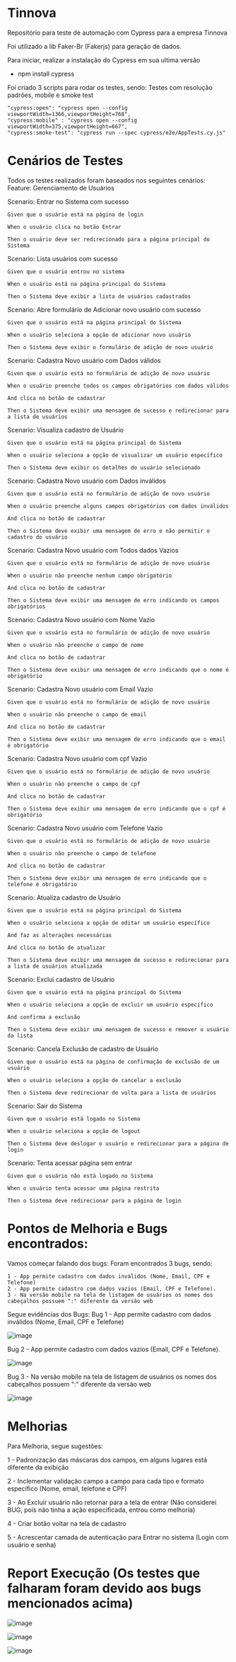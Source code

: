 # Tinnova
Repositório para teste de automação com Cypress para a empresa Tinnova

Foi utilizado a lib Faker-Br (Fakerjs) para geração de dados.

Para iniciar, realizar a instalação do Cypress em sua ultima versão

 - npm install cypress

Foi criado 3 scripts para rodar os testes, sendo:
Testes com resolução padrões, mobile e smoke test

    "cypress:open": "cypress open --config viewportWidth=1366,viewportHeight=768",
    "cypress:mobile" : "cypress open --config viewportWidth=375,viewportHeight=667",
    "cypress:smoke-test": "cypress run --spec cypress/e2e/AppTests.cy.js"
    
   
# Cenários de Testes

Todos os testes realizados foram baseados nos seguintes cenários:  
  Feature: Gerenciamento de Usuários

  Scenario: Entrar no Sistema com sucesso
  
    Given que o usuário está na página de login
    
    When o usuário clica no botão Entrar
    
    Then o usuário deve ser redirecionado para a página principal do Sistema
    

  Scenario: Lista usuários com sucesso
  
    Given que o usuário entrou no sistema
    
    When o usuário está na página principal do Sistema
    
    Then o Sistema deve exibir a lista de usuários cadastrados
    

  Scenario: Abre formulário de Adicionar novo usuário com sucesso
  
    Given que o usuário está na página principal do Sistema
    
    When o usuário seleciona a opção de adicionar novo usuário
    
    Then o Sistema deve exibir o formulário de adição de novo usuário
    

  Scenario: Cadastra Novo usuário com Dados válidos
  
    Given que o usuário está no formulário de adição de novo usuário
    
    When o usuário preenche todos os campos obrigatórios com dados válidos
    
    And clica no botão de cadastrar
    
    Then o Sistema deve exibir uma mensagem de sucesso e redirecionar para a lista de usuários
    

  Scenario: Visualiza cadastro de Usuário
  
    Given que o usuário está na página principal do Sistema
    
    When o usuário seleciona a opção de visualizar um usuário específico
    
    Then o Sistema deve exibir os detalhes do usuário selecionado
    

  Scenario: Cadastra Novo usuário com Dados inválidos
  
    Given que o usuário está no formulário de adição de novo usuário
    
    When o usuário preenche alguns campos obrigatórios com dados inválidos
    
    And clica no botão de cadastrar
    
    Then o Sistema deve exibir uma mensagem de erro e não permitir o cadastro do usuário
    

  Scenario: Cadastra Novo usuário com Todos dados Vazios
  
    Given que o usuário está no formulário de adição de novo usuário
    
    When o usuário não preenche nenhum campo obrigatório
    
    And clica no botão de cadastrar
    
    Then o Sistema deve exibir uma mensagem de erro indicando os campos obrigatórios
    

  Scenario: Cadastra Novo usuário com Nome Vazio
  
    Given que o usuário está no formulário de adição de novo usuário
    
    When o usuário não preenche o campo de nome
    
    And clica no botão de cadastrar
    
    Then o Sistema deve exibir uma mensagem de erro indicando que o nome é obrigatório
    

  Scenario: Cadastra Novo usuário com Email Vazio
  
    Given que o usuário está no formulário de adição de novo usuário
    
    When o usuário não preenche o campo de email
    
    And clica no botão de cadastrar
    
    Then o Sistema deve exibir uma mensagem de erro indicando que o email é obrigatório
    

  Scenario: Cadastra Novo usuário com cpf Vazio
  
    Given que o usuário está no formulário de adição de novo usuário
    
    When o usuário não preenche o campo de cpf
    
    And clica no botão de cadastrar
    
    Then o Sistema deve exibir uma mensagem de erro indicando que o cpf é obrigatório
    

  Scenario: Cadastra Novo usuário com Telefone Vazio
  
    Given que o usuário está no formulário de adição de novo usuário
    
    When o usuário não preenche o campo de telefone
    
    And clica no botão de cadastrar
    
    Then o Sistema deve exibir uma mensagem de erro indicando que o telefone é obrigatório
    

  Scenario: Atualiza cadastro de Usuário
  
    Given que o usuário está na página principal do Sistema
    
    When o usuário seleciona a opção de editar um usuário específico
    
    And faz as alterações necessárias
    
    And clica no botão de atualizar
    
    Then o Sistema deve exibir uma mensagem de sucesso e redirecionar para a lista de usuários atualizada
    

  Scenario: Exclui cadastro de Usuário
  
    Given que o usuário está na página principal do Sistema
    
    When o usuário seleciona a opção de excluir um usuário específico
    
    And confirma a exclusão
    
    Then o Sistema deve exibir uma mensagem de sucesso e remover o usuário da lista
    

  Scenario: Cancela Exclusão de cadastro de Usuário
  
    Given que o usuário está na página de confirmação de exclusão de um usuário
    
    When o usuário seleciona a opção de cancelar a exclusão
    
    Then o Sistema deve redirecionar de volta para a lista de usuários
    

  Scenario: Sair do Sistema
  
    Given que o usuário está logado no Sistema
    
    When o usuário seleciona a opção de logout
    
    Then o Sistema deve deslogar o usuário e redirecionar para a página de login
    

  Scenario: Tenta acessar página sem entrar
  
    Given que o usuário não está logado no Sistema
    
    When o usuário tenta acessar uma página restrita
    
    Then o Sistema deve redirecionar para a página de login
    

# Pontos de Melhoria e Bugs encontrados:

Vamos começar falando dos bugs:
    Foram encontrados 3 bugs, sendo:

    1 - App permite cadastro com dados inválidos (Nome, Email, CPF e Telefone)
    2 - App permite cadastro com dados vazios (Email, CPF e Telefone).
    3 - Na versão mobile na tela de listagem de usuários os nomes dos cabeçalhos possuem ":" diferente da versão web

Segue evidências dos Bugs:
Bug 1  - App permite cadastro com dados inválidos (Nome, Email, CPF e Telefone)

![image](https://github.com/maxalisson/Tinnova/assets/78100386/2a870d11-39b7-4044-a178-c0f5ba0de0f7)


Bug 2 - App permite cadastro com dados vazios (Email, CPF e Telefone).

![image](https://github.com/maxalisson/Tinnova/assets/78100386/2e98cfc9-029f-4009-b624-6a636e81f61b)


Bug 3 - Na versão mobile na tela de listagem de usuários os nomes dos cabeçalhos possuem ":" diferente da versão web


![image](https://github.com/maxalisson/Tinnova/assets/78100386/dccff1d8-331f-4b19-a03e-0513255ea51b)


  
 # Melhorias 
Para Melhoria, segue sugestões:

  1 - Padronização das máscaras dos campos, em alguns lugares está diferente da exibição
  
  2 - Inclementar validação campo a campo para cada tipo e formato específico (Nome, email, telefone e CPF)
  
  3 - Ao Excluir usuário não retornar para a tela de entrar (Não considerei BUG, pois não tinha a ação especificada, entrou como melhoria)
  
  4 - Criar botão voltar na tela de cadastro
  
  5 - Acrescentar camada de autenticação para Entrar no sistema (Login com usuário e senha)



# Report Execução (Os testes que falharam foram devido aos bugs mencionados acima)

![image](https://github.com/maxalisson/Tinnova/assets/78100386/d048fbdc-aaa7-40f4-a0eb-05d0b0357d9c)


![image](https://github.com/maxalisson/Tinnova/assets/78100386/3aede3ad-a61f-4097-9b00-721a34a2062e)


![image](https://github.com/maxalisson/Tinnova/assets/78100386/6f084398-342e-4f54-9610-82136a89e0df)

